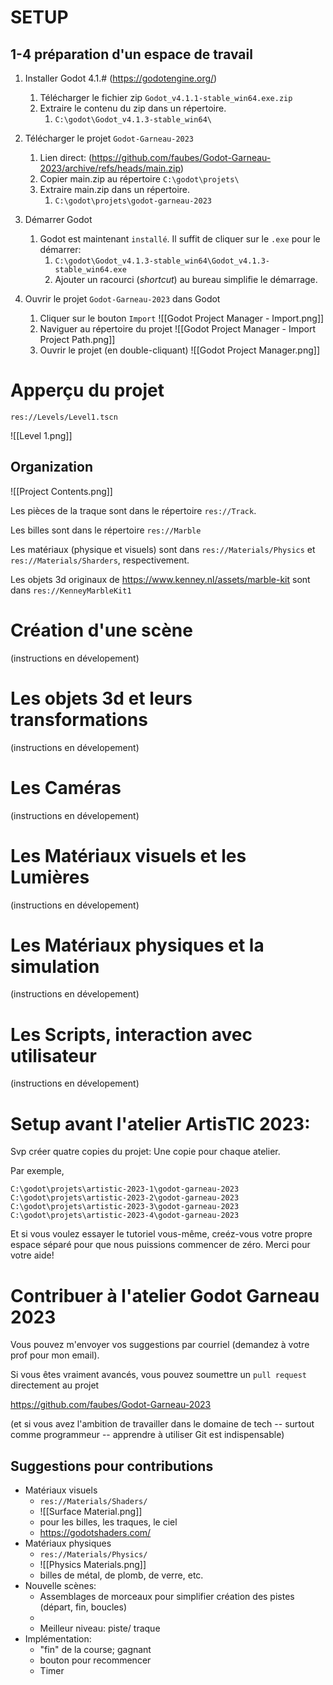 SETUP
========
1-4 préparation d'un espace de travail
--------------

1. Installer Godot 4.1.# (https://godotengine.org/)
	1. Télécharger le fichier zip `Godot_v4.1.1-stable_win64.exe.zip`
	2. Extraire le contenu du zip dans un répertoire.
		1. `C:\godot\Godot_v4.1.3-stable_win64\`

2. Télécharger le projet `Godot-Garneau-2023` 
	1. Lien direct: (https://github.com/faubes/Godot-Garneau-2023/archive/refs/heads/main.zip)
	2. Copier main.zip au répertoire `C:\godot\projets\`
	3. Extraire main.zip dans un répertoire.
		1. `C:\godot\projets\godot-garneau-2023`

3. Démarrer Godot
	1. Godot est maintenant `installé`. Il suffit de cliquer sur le `.exe` pour le démarrer:
		1. `C:\godot\Godot_v4.1.3-stable_win64\Godot_v4.1.3-stable_win64.exe`
		2. Ajouter un racourci (_shortcut_) au bureau simplifie le démarrage.

4. Ouvrir le projet `Godot-Garneau-2023` dans Godot
	1. Cliquer sur le bouton `Import` ![[Godot Project Manager - Import.png]]
	2. Naviguer au répertoire du projet ![[Godot Project Manager - Import Project Path.png]]
	3. Ouvrir le projet (en double-cliquant) ![[Godot Project Manager.png]]


Apperçu du projet
========

`res://Levels/Level1.tscn`

![[Level 1.png]]

Organization
-------------

![[Project Contents.png]]

Les pièces de la traque sont dans le répertoire `res://Track`.  

Les billes sont dans le répertoire `res://Marble`

Les matériaux (physique et visuels) sont dans `res://Materials/Physics` et `res://Materials/Sharders`, respectivement.

Les objets 3d originaux de https://www.kenney.nl/assets/marble-kit sont dans `res://KenneyMarbleKit1`

Création d'une scène
========

(instructions en dévelopement)

Les objets 3d et leurs transformations
==========

(instructions en dévelopement)

Les Caméras
==========

(instructions en dévelopement)

Les Matériaux visuels et les Lumières
===========

(instructions en dévelopement)

Les Matériaux physiques et la simulation
===========

(instructions en dévelopement)

Les Scripts, interaction avec utilisateur
===========

(instructions en dévelopement)



Setup avant l'atelier ArtisTIC 2023: 
==========
Svp créer quatre copies du projet: Une copie pour chaque atelier. 

Par exemple,

`C:\godot\projets\artistic-2023-1\godot-garneau-2023`
`C:\godot\projets\artistic-2023-2\godot-garneau-2023`
`C:\godot\projets\artistic-2023-3\godot-garneau-2023`
`C:\godot\projets\artistic-2023-4\godot-garneau-2023`

Et si vous voulez essayer le tutoriel vous-même, creéz-vous votre propre espace séparé pour que nous puissions commencer de zéro. Merci pour votre aide!

Contribuer à l'atelier Godot Garneau 2023
===========

Vous pouvez m'envoyer vos suggestions par courriel (demandez à votre prof  pour mon email).

Si vous êtes vraiment avancés, vous pouvez soumettre un `pull request` directement au projet

https://github.com/faubes/Godot-Garneau-2023 

(et si vous avez l'ambition de travailler dans le domaine de tech -- surtout comme programmeur --  apprendre à utiliser Git est indispensable)

Suggestions pour contributions
------------------

- Matériaux visuels
	- `res://Materials/Shaders/` 
	- ![[Surface Material.png]]
	- pour les billes, les traques, le ciel
	- https://godotshaders.com/
- Matériaux physiques 
	- `res://Materials/Physics/`
	- ![[Physics Materials.png]]
	- billes de métal, de plomb, de verre, etc.
- Nouvelle scènes:
	- Assemblages de morceaux pour simplifier création des pistes (départ, fin, boucles)
	- 
	- Meilleur niveau: piste/ traque
- Implémentation:
	- "fin" de la course; gagnant
	- bouton pour recommencer
	- Timer